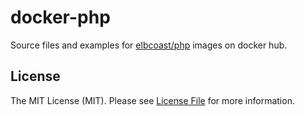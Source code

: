 # docker-php

Source files and examples for [elbcoast/php] images on docker hub.



## License

The MIT License (MIT). Please see [License File](LICENSE) for more information.


[elbcoast/php]: <https://hub.docker.com/r/elbcoast/php/>